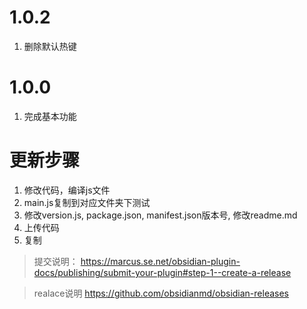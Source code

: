 # 1.0.2
1. 删除默认热键


# 1.0.0
1. 完成基本功能


# 更新步骤
1. 修改代码，编译js文件
2. main.js复制到对应文件夹下测试
3. 修改version.js, package.json, manifest.json版本号, 修改readme.md
4. 上传代码
5. 复制




> 提交说明： https://marcus.se.net/obsidian-plugin-docs/publishing/submit-your-plugin#step-1--create-a-release

> realace说明 https://github.com/obsidianmd/obsidian-releases
   
